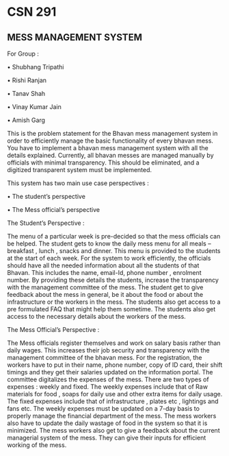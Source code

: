
#                                               CSN 291 
##                                      MESS MANAGEMENT SYSTEM


For Group :

•	Shubhang Tripathi

•	Rishi Ranjan

•	Tanav Shah

•	Vinay Kumar Jain

•	Amish Garg




This is the problem statement for the Bhavan mess management system in order to efficiently manage the basic functionality of every bhavan mess. You have to implement a bhavan mess management system with all the details explained. Currently, all bhavan messes are managed manually by officials with minimal transparency. This should be eliminated, and a digitized transparent system must be implemented. 

This system has two main use case perspectives :

•	The student’s perspective

•	The Mess official’s perspective


The Student’s Perspective :

The menu of a particular week is pre-decided so that the mess officials can be helped. The student gets to know the daily mess menu for all meals – breakfast , lunch , snacks and dinner. This menu is provided to the students at the start of each week. For the system to work efficiently, the officials should have all the needed information about all the students of that Bhavan. This includes the name, email-Id, phone number , enrolment number. By providing these details the students, increase the transparency with the management committee of the mess. The student get to give feedback about the mess in general, be it about the food or about the infrastructure or the workers in the mess. The students also get access to a pre formulated FAQ that might help them sometime. The students also get access to the necessary details about the workers of the mess.

The Mess Official’s Perspective :

The Mess officials register themselves and work on salary basis rather than daily wages. This increases their job security and transparency with the management committee of the bhavan mess. For the registration, the workers have to put in their name, phone number, copy of ID card, their shift timings and they get their salaries updated on the information portal. The committee digitalizes the expenses of the mess. There are two types of expenses : weekly and fixed. The weekly expenses include that of Raw materials for food , soaps for daily use and other extra items for daily usage. The fixed expenses include that of infrastructure , plates etc , lightings and fans etc. The weekly expenses must be updated on a 7-day basis to properly manage the financial department of the mess. The mess workers also have to update the daily wastage of food in the system so that it is minimized. The mess workers also get to give a feedback about the current managerial system of the mess. They can give their inputs for efficient working of the mess.

